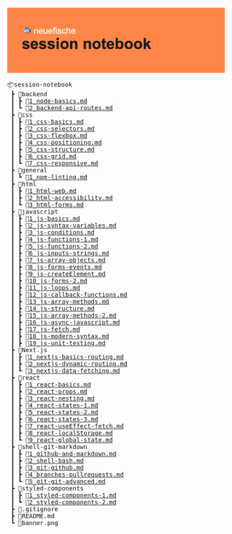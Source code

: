 ![banner image](banner.png)

<pre>
📦session-notebook
 ┣ 📂backend
 ┃ ┣ 📜<a href="./backend/1_node-basics.md">1_node-basics.md</a>
 ┃ ┗ 📜<a href="./backend/2_backend-api-routes.md">2_backend-api-routes.md</a>
 ┣ 📂css
 ┃ ┣ 📜<a href="./css/1_css-basics.md">1_css-basics.md</a>
 ┃ ┣ 📜<a href="./css/2_css-selectors.md">2_css-selectors.md</a>
 ┃ ┣ 📜<a href="./css/3_css-flexbox.md">3_css-flexbox.md</a>
 ┃ ┣ 📜<a href="./css/4_css-positioning.md">4_css-positioning.md</a>
 ┃ ┣ 📜<a href="./css/5_css-structure.md">5_css-structure.md</a>
 ┃ ┣ 📜<a href="./css/6_css-grid.md">6_css-grid.md</a>
 ┃ ┗ 📜<a href="./css/7_css-responsive.md">7_css-responsive.md</a>
 ┣ 📂general
 ┃ ┗ 📜<a href="./general/1_npm-linting.md">1_npm-linting.md</a>
 ┣ 📂html
 ┃ ┣ 📜<a href="./html/1_html-web.md">1_html-web.md</a>
 ┃ ┣ 📜<a href="./html/2_html-accessibility.md">2_html-accessibility.md</a>
 ┃ ┗ 📜<a href="./html/3_html-forms.md">3_html-forms.md</a>
 ┣ 📂javascript
 ┃ ┣ 📜<a href="./javascript/1_js-basics.md">1_js-basics.md</a>
 ┃ ┣ 📜<a href="./javascript/2_js-syntax-variables.md">2_js-syntax-variables.md</a>
 ┃ ┣ 📜<a href="./javascript/3_js-conditions.md">3_js-conditions.md</a>
 ┃ ┣ 📜<a href="./javascript/4_js-functions-1.md">4_js-functions-1.md</a>
 ┃ ┣ 📜<a href="./javascript/5_js-functions-2.md">5_js-functions-2.md</a>
 ┃ ┣ 📜<a href="./javascript/6_js-inputs-strings.md">6_js-inputs-strings.md</a>
 ┃ ┣ 📜<a href="./javascript/7_js-array-objects.md">7_js-array-objects.md</a>
 ┃ ┣ 📜<a href="./javascript/8_js-forms-events.md">8_js-forms-events.md</a>
 ┃ ┣ 📜<a href="./javascript/9_js-createElement.md">9_js-createElement.md</a>
 ┃ ┣ 📜<a href="./javascript/10_js-forms-2.md">10_js-forms-2.md</a>
 ┃ ┣ 📜<a href="./javascript/11_js-loops.md">11_js-loops.md</a>
 ┃ ┣ 📜<a href="./javascript/12_js-callback-functions.md">12_js-callback-functions.md</a>
 ┃ ┣ 📜<a href="./javascript/13_js-array-methods.md">13_js-array-methods.md</a>
 ┃ ┣ 📜<a href="./javascript/14_js-structure.md">14_js-structure.md</a>
 ┃ ┣ 📜<a href="./javascript/15_js-array-methods-2.md">15_js-array-methods-2.md</a>
 ┃ ┣ 📜<a href="./javascript/16_js-async-javascript.md">16_js-async-javascript.md</a>
 ┃ ┣ 📜<a href="./javascript/17_js-fetch.md">17_js-fetch.md</a>
 ┃ ┣ 📜<a href="./javascript/18_js-modern-syntax.md">18_js-modern-syntax.md</a>
 ┃ ┣ 📜<a href="./javascript/19_js-unit-testing.md">19_js-unit-testing.md</a>
 ┣ 📂Next.js
 ┃ ┣ 📜<a href="./Next.js/1_nextjs-basics-routing.md">1_nextjs-basics-routing.md</a>
 ┃ ┣ 📜<a href="./Next.js/2_nextjs-dynamic-routing.md">2_nextjs-dynamic-routing.md</a>
 ┃ ┗ 📜<a href="./Next.js/3_nextjs-data-fetching.md">3_nextjs-data-fetching.md</a>
 ┣ 📂react
 ┃ ┣ 📜<a href="./react/1_react-basics.md">1_react-basics.md</a>
 ┃ ┣ 📜<a href="./react/2_react-props.md">2_react-props.md</a>
 ┃ ┣ 📜<a href="./react/3_react-nesting.md">3_react-nesting.md</a>
 ┃ ┣ 📜<a href="./react/4_react-states-1.md">4_react-states-1.md</a>
 ┃ ┣ 📜<a href="./react/5_react-states-2.md">5_react-states-2.md</a>
 ┃ ┣ 📜<a href="./react/6_react-states-3.md">6_react-states-3.md</a>
 ┃ ┣ 📜<a href="./react/7_react-useEffect-fetch.md">7_react-useEffect-fetch.md</a>
 ┃ ┣ 📜<a href="./react/8_react-localStorage.md">8_react-localStorage.md</a> 
 ┃ ┗ 📜<a href="./react/9_react-global-state.md">9_react-global-state.md</a>
 ┣ 📂shell-git-markdown
 ┃ ┣ 📜<a href="./shell-git-markdown/1_github-and-markdown.md">1_github-and-markdown.md</a>
 ┃ ┣ 📜<a href="./shell-git-markdown/2_shell-bash.md">2_shell-bash.md</a>
 ┃ ┣ 📜<a href="./shell-git-markdown/3_git-github.md">3_git-github.md</a>
 ┃ ┣ 📜<a href="./shell-git-markdown/4_branches-pullrequests.md">4_branches-pullrequests.md</a>
 ┃ ┗ 📜<a href="./shell-git-markdown/5_git-git-advanced.md">5_git-git-advanced.md</a>
 ┣ 📂styled-components
 ┃ ┣ 📜<a href="./styled-components/1_styled-components-1.md">1_styled-components-1.md</a> 
 ┃ ┗ 📜<a href="./styled-components/2_styled-components-2.md">2_styled-components-2.md</a>
 ┣ 📜.gitignore
 ┣ 📜README.md
 ┗ 📜banner.png
</pre>
